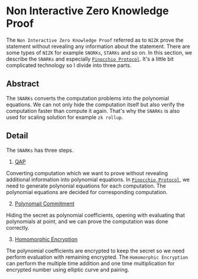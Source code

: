 # Non Interactive Zero Knowledge Proof

The `Non Interactive Zero Knowledge Proof` referred as to `NIZK` prove the statement without revealing any information about the statement. There are some types of `NIZK` for example `SNORKs`, `STARKs` and so on. In this section, we describe the `SNARKs` and especially [`Pinocchio Protocol`](https://eprint.iacr.org/2013/279.pdf). It's a little bit complicated technology so I divide into three parts.

## Abstract

The `SNARKs` converts the computation problems into the polynomial equations. We can not only hide the computation itself but also verify the computation faster than compute it again. That's why the `SNARKs` is also used for scaling solution for example `zk rollup`.

## Detail

The `SNARKs` has three steps.

1. [QAP](4_3_1_qap.md)

Converting computation which we want to prove without revealing additional information into polynomial equations. In [`Pinocchio Protocol`](https://eprint.iacr.org/2013/279.pdf), we need to generate polynonial equations for each computation. The polynomial equations are decided for corresponding computation.

2. [Polynomail Commitment](4_3_2_polynomial_commitment.md)

Hiding the secret as polynomial coefficients, opening with evaluating that polynomials at point, and we can prove the computation was done correctly.

3. [Homomorphic Encryption](4_3_3_homomorphic_encryption.md)

The polynomial coefficients are encrypted to keep the secret so we need perform evaluation with remaining encrypted. The `Homomorphic Encryption` can perform the multiple time addition and one time multiplication for encrypted number using elliptic curve and pairing.
